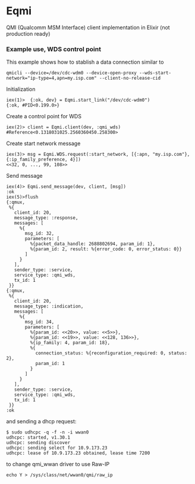 # Eqmi

QMI (Qualcomm MSM Interface) client implementation in Elixir (not production ready)

### Example use, WDS control point

This example shows how to stablish a data connection similar to

```
qmicli --device=/dev/cdc-wdm0 --device-open-proxy --wds-start-network="ip-type=4,apn=my.isp.com" --client-no-release-cid
```

Initialization

```
iex(1)>  {:ok, dev} = Eqmi.start_link("/dev/cdc-wdm0")
{:ok, #PID<0.199.0>}
```

Create a control point for WDS

```
iex(2)> client = Eqmi.client(dev, :qmi_wds)
#Reference<0.1318031025.2560360450.258300>
```

Create start network message

```
iex(3)> msg = Eqmi.WDS.request(:start_network, [{:apn, "my.isp.com"},{:ip_family_preference, 4}])
<<32, 0, ..., 99, 108>>
```

Send message

```
iex(4)> Eqmi.send_message(dev, client, [msg])
:ok
iex(5)>flush
{:qmux,
 %{
   client_id: 20,
   message_type: :response,
   messages: [
     %{
       msg_id: 32,
       parameters: [
         %{packet_data_handle: 2688802694, param_id: 1},
         %{param_id: 2, result: %{error_code: 0, error_status: 0}}
       ]
     }
   ],
   sender_type: :service,
   service_type: :qmi_wds,
   tx_id: 1
 }}
{:qmux,
 %{
   client_id: 20,
   message_type: :indication,
   messages: [
     %{
       msg_id: 34,
       parameters: [
         %{param_id: <<20>>, value: <<5>>},
         %{param_id: <<19>>, value: <<128, 136>>},
         %{ip_family: 4, param_id: 18},
         %{
           connection_status: %{reconfiguration_required: 0, status: 2},
           param_id: 1
         }
       ]
     }
   ],
   sender_type: :service,
   service_type: :qmi_wds,
   tx_id: 1
 }}
:ok
```

and sending a dhcp request:

```
$ sudo udhcpc -q -f -n -i wwan0
udhcpc: started, v1.30.1
udhcpc: sending discover
udhcpc: sending select for 10.9.173.23
udhcpc: lease of 10.9.173.23 obtained, lease time 7200
```

to change qmi_wwan driver to use Raw-IP

```
echo Y > /sys/class/net/wwan0/qmi/raw_ip
```
